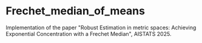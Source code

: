 # Frechet_median_of_means
Implementation of the paper "Robust Estimation in metric spaces: Achieving Exponential Concentration with a Frechet Median", AISTATS 2025.
